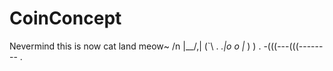 # CoinConcept
Nevermind this is now cat land meow~ /n
    |\__/,|   (`\                 .
  _.|o o  |_   ) )                .
-(((---(((--------                .
